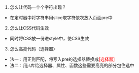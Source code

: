 1. 怎么让代码一个个字符出现？
- 在定时器中将字符串用slice取字符依次放入页面pre中
2. 怎么让CSS代码生效
- 同时将CSS放一份进style中，使CSS生效
3. 怎么高亮代码（选择器）
- 法一：用正则匹配，将写入pre的选择器替换成<span style="color:red;">[选择器]</span>
- 法二：用js库给选择器、属性、函数这些需要高亮的部分包住选中